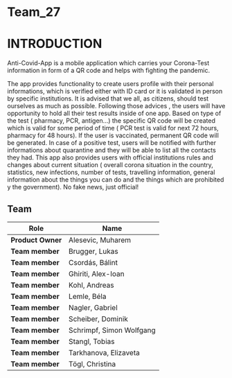 # Team_27

# INTRODUCTION

Anti-Covid-App is a mobile application which carries your Corona-Test information in form of a QR code and helps with fighting the pandemic.

The app provides functionality to create users profile with their personal informations, which is verified either with ID card or it is validated in person by specific institutions. 
It is advised that we all, as citizens, should test ourselves as much as possible. Following those advices , the users will have opportunity to hold all their test results inside of one app.
Based on type of the test ( pharmacy, PCR, antigen…) the specific QR code will be created which is valid for some period of time ( PCR test is valid for next 72 hours, pharmacy for 48 hours). If the user is vaccinated, permanent QR code will be generated. 
In case of a positive test, users will be notified with further informations about quarantine and they will be able to list all the contacts they had.
This app also provides users with official institutions rules and changes about current situation ( overall corona situation in the country, statistics, new infections, number of tests, travelling information, general information about the things you can do and the things which are prohibited y the government). No fake news, just official!



## Team
| Role | Name |
| ---- | ---- |
| **Product Owner** | Alesevic, Muharem |
| **Team member** | Brugger, Lukas |
| **Team member** | Csordás, Bálint |
| **Team member** | Ghiriti, Alex-Ioan |
| **Team member** | Kohl, Andreas |
| **Team member** | Lemle, Béla |
| **Team member** | Nagler, Gabriel |
| **Team member** | Scheiber, Dominik |
| **Team member** | Schrimpf, Simon Wolfgang |
| **Team member** | Stangl, Tobias |
| **Team member** | Tarkhanova, Elizaveta |
| **Team member** | Tögl, Christina |
